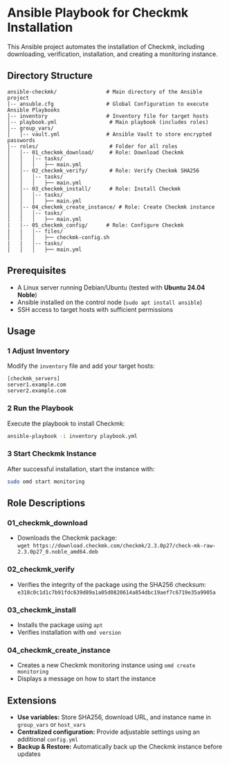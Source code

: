 # Ansible Playbook for Checkmk Installation

This Ansible project automates the installation of Checkmk, including downloading, verification, installation, and creating a monitoring instance.

## Directory Structure

```
ansible-checkmk/                # Main directory of the Ansible project
|-- ansuble.cfg                 # Global Configuration to execute Ansible Playbooks
│-- inventory                   # Inventory file for target hosts
│-- playbook.yml                 # Main playbook (includes roles)
│-- group_vars/
│   │-- vault.yml               # Ansible Vault to store encrypted passwords
│-- roles/                       # Folder for all roles
│   │-- 01_checkmk_download/     # Role: Download Checkmk
│   │   │-- tasks/
│   │   │   ├── main.yml
│   │-- 02_checkmk_verify/       # Role: Verify Checkmk SHA256
│   │   │-- tasks/
│   │   │   ├── main.yml
│   │-- 03_checkmk_install/      # Role: Install Checkmk
│   │   │-- tasks/
│   │   │   ├── main.yml
│   │-- 04_checkmk_create_instance/ # Role: Create Checkmk instance
│   │   │-- tasks/
│   │   │   ├── main.yml
|   |-- 05_checkmk_config/      # Role: Configure Checkmk
|   |   │-- files/
│   │   │   ├── checkmk-config.sh
|   |   │-- tasks/
│   │   │   ├── main.yml
```

## Prerequisites

- A Linux server running Debian/Ubuntu (tested with **Ubuntu 24.04 Noble**)
- Ansible installed on the control node (`sudo apt install ansible`)
- SSH access to target hosts with sufficient permissions

## Usage

### 1️ **Adjust Inventory**

Modify the `inventory` file and add your target hosts:

```
[checkmk_servers]
server1.example.com
server2.example.com
```

### 2️ **Run the Playbook**

Execute the playbook to install Checkmk:

```sh
ansible-playbook -i inventory playbook.yml
```

### 3️ **Start Checkmk Instance**

After successful installation, start the instance with:

```sh
sudo omd start monitoring
```

## Role Descriptions

### **01_checkmk_download**

- Downloads the Checkmk package:  
  `wget https://download.checkmk.com/checkmk/2.3.0p27/check-mk-raw-2.3.0p27_0.noble_amd64.deb`

### **02_checkmk_verify**

- Verifies the integrity of the package using the SHA256 checksum:  
  `e318c0c1d1c7b91fdc639d89a1a05d0820614a854dbc19aef7c6719e35a9905a`

### **03_checkmk_install**

- Installs the package using `apt`
- Verifies installation with `omd version`

### **04_checkmk_create_instance**

- Creates a new Checkmk monitoring instance using `omd create monitoring`
- Displays a message on how to start the instance

## Extensions

- **Use variables:** Store SHA256, download URL, and instance name in `group_vars` or `host_vars`
- **Centralized configuration:** Provide adjustable settings using an additional `config.yml`
- **Backup & Restore:** Automatically back up the Checkmk instance before updates
